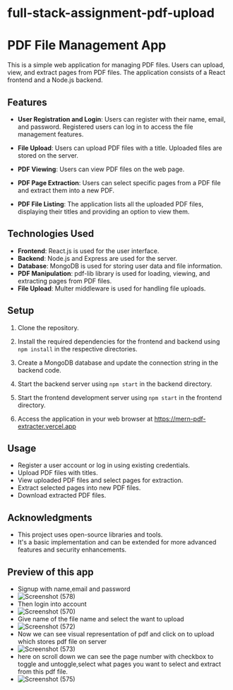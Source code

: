 # full-stack-assignment-pdf-upload
# PDF File Management App

This is a simple web application for managing PDF files. Users can upload, view, and extract pages from PDF files. The application consists of a React frontend and a Node.js backend.

## Features

- **User Registration and Login**: Users can register with their name, email, and password. Registered users can log in to access the file management features.

- **File Upload**: Users can upload PDF files with a title. Uploaded files are stored on the server.

- **PDF Viewing**: Users can view PDF files on the web page.

- **PDF Page Extraction**: Users can select specific pages from a PDF file and extract them into a new PDF.

- **PDF File Listing**: The application lists all the uploaded PDF files, displaying their titles and providing an option to view them.

## Technologies Used

- **Frontend**: React.js is used for the user interface.
- **Backend**: Node.js and Express are used for the server.
- **Database**: MongoDB is used for storing user data and file information.
- **PDF Manipulation**: pdf-lib library is used for loading, viewing, and extracting pages from PDF files.
- **File Upload**: Multer middleware is used for handling file uploads.

## Setup

1. Clone the repository.

2. Install the required dependencies for the frontend and backend using `npm install` in the respective directories.

3. Create a MongoDB database and update the connection string in the backend code.

4. Start the backend server using `npm start` in the backend directory.

5. Start the frontend development server using `npm start` in the frontend directory.

6. Access the application in your web browser at https://mern-pdf-extracter.vercel.app


## Usage

- Register a user account or log in using existing credentials.
- Upload PDF files with titles.
- View uploaded PDF files and select pages for extraction.
- Extract selected pages into new PDF files.
- Download extracted PDF files.

## Acknowledgments

- This project uses open-source libraries and tools.
- It's a basic implementation and can be extended for more advanced features and security enhancements.

## Preview of this app
- Signup with name,email and password
- ![Screenshot (578)](https://github.com/saikalyansixsixty6/full-stack-assignment-pdf-upload/assets/91243096/f3155425-0bbd-49db-bb7d-11ebc563efb4)
- Then login into account
- ![Screenshot (570)](https://github.com/saikalyansixsixty6/full-stack-assignment-pdf-upload/assets/91243096/316ebd21-c74e-4ee3-9d83-bc7547a6b98d)
- Give name of the file name and select the want to upload
- ![Screenshot (572)](https://github.com/saikalyansixsixty6/full-stack-assignment-pdf-upload/assets/91243096/687eacc1-fdc7-43b9-b0f5-30d091ccb5c3)
- Now we can see visual representation of pdf and click on to upload which stores pdf file on server
- ![Screenshot (573)](https://github.com/saikalyansixsixty6/full-stack-assignment-pdf-upload/assets/91243096/52baf70b-7030-443b-aea5-a5e8b7af6020)
- here on scroll down we can see the page number with checkbox to toggle and untoggle,select what pages you want to select and extract from this pdf file.
- ![Screenshot (575)](https://github.com/saikalyansixsixty6/full-stack-assignment-pdf-upload/assets/91243096/d5973e42-c530-4679-a44a-9f0662949e8b)









